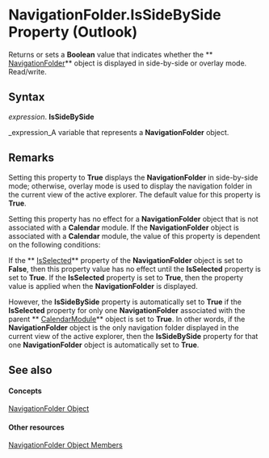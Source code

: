 
# NavigationFolder.IsSideBySide Property (Outlook)

Returns or sets a  **Boolean** value that indicates whether the ** [NavigationFolder](c8d7aabb-58ba-df5e-ccdc-06f73db7726c.md)** object is displayed in side-by-side or overlay mode. Read/write.


## Syntax

 _expression_. **IsSideBySide**

 _expression_A variable that represents a  **NavigationFolder** object.


## Remarks

Setting this property to  **True** displays the **NavigationFolder** in side-by-side mode; otherwise, overlay mode is used to display the navigation folder in the current view of the active explorer. The default value for this property is **True**.

Setting this property has no effect for a  **NavigationFolder** object that is not associated with a **Calendar** module. If the **NavigationFolder** object is associated with a **Calendar** module, the value of this property is dependent on the following conditions:

If the  ** [IsSelected](a8fb9430-0477-2417-0dba-e30e9f8ebe8d.md)** property of the **NavigationFolder** object is set to **False**, then this property value has no effect until the  **IsSelected** property is set to **True**. If the  **IsSelected** property is set to **True**, then the property value is applied when the  **NavigationFolder** is displayed.

However, the  **IsSideBySide** property is automatically set to **True** if the **IsSelected** property for only one **NavigationFolder** associated with the parent ** [CalendarModule](9203024d-9cef-75e0-600f-f3899e24761a.md)** object is set to **True**. In other words, if the  **NavigationFolder** object is the only navigation folder displayed in the current view of the active explorer, then the **IsSideBySide** property for that one **NavigationFolder** object is automatically set to **True**.


## See also


#### Concepts


 [NavigationFolder Object](c8d7aabb-58ba-df5e-ccdc-06f73db7726c.md)
#### Other resources


 [NavigationFolder Object Members](1ec2e16d-c7ca-86b1-9283-839a2b9aca05.md)

